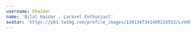 ```yaml
---
username: bhaidar
name: 'Bilal Haidar . Laravel Enthusiast'
avatar: 'https://pbs.twimg.com/profile_images/1381347341400215552/LvVOFV9__normal.jpg'
---
```

